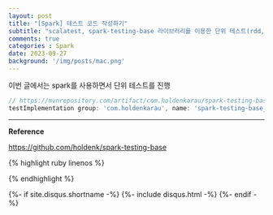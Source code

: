 ```yaml
---
layout: post
title: "[Spark] 테스트 코드 작성하기"   
subtitle: "scalatest, spark-testing-base 라이브러리를 이용한 단위 테스트(rdd, dataFrame, dataSet)"    
comments: true
categories : Spark
date: 2023-09-27
background: '/img/posts/mac.png'
---
```



이번 글에서는 spark를 사용하면서 단위 테스트를 진행

```gradle
// https://mvnrepository.com/artifact/com.holdenkarau/spark-testing-base
testImplementation group: 'com.holdenkarau', name: 'spark-testing-base_2.11', version: '2.4.5_0.14.0'
```

- - - 

**Reference**   

<https://github.com/holdenk/spark-testing-base>   

{% highlight ruby linenos %}

{% endhighlight %}


{%- if site.disqus.shortname -%}
    {%- include disqus.html -%}
{%- endif -%}

